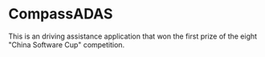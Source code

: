 # CompassADAS
 This is an driving assistance application that won the first prize of the eight "China Software Cup" competition.
